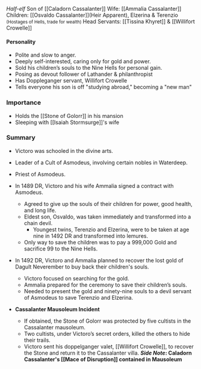 *Half-elf*
Son of [[Caladorn Cassalanter]]
Wife: [[Ammalia Cassalanter]]
Children: [[Osvaldo Cassalanter]](Heir Apparent), Elzerina & Terenzio <small>(Hostages of Hells, trade for wealth)<big>
Head Servants: [[Tissina Khyret]] & [[Willifort Crowelle]]
#### **Personality**
  - Polite and slow to anger.
  - Deeply self-interested, caring only for gold and power.
  - Sold his children’s souls to the Nine Hells for personal gain.
  - Posing as devout follower of Lathander & philanthropist
  - Has Doppleganger servant, Willifort Crowelle
  - Tells everyone his son is off "studying abroad," becoming a "new man"

### Importance
- Holds the [[Stone of Golorr]] in his mansion
- Sleeping with [[Isaiah Stormsurge]]'s wife

### **Summary**
  - Victoro was schooled in the divine arts.
  - Leader of a Cult of Asmodeus, involving certain nobles in Waterdeep.
  - Priest of Asmodeus.

  - In 1489 DR, Victoro and his wife Ammalia signed a contract with Asmodeus.
    - Agreed to give up the souls of their children for power, good health, and long life.
    - Eldest son, Osvaldo, was taken immediately and transformed into a chain devil.
	    - Youngest twins, Terenzio and Elzerina, were to be taken at age nine in 1492 DR and transformed into lemures.
    - Only way to save the children was to pay a 999,000 Gold and sacrifice 99 to the Nine Hells.
  - In 1492 DR, Victoro and Ammalia planned to recover the lost gold of Dagult Neverember to buy back their children's souls.
    - Victoro focused on searching for the gold.
    - Ammalia prepared for the ceremony to save their children’s souls.
    - Needed to present the gold and ninety-nine souls to a devil servant of Asmodeus to save Terenzio and Elzerina.

- **Cassalanter Mausoleum Incident**
  - If obtained, the Stone of Golorr was protected by five cultists in the Cassalanter mausoleum.
  - Two cultists, under Victoro’s secret orders, killed the others to hide their trails.
  - Victoro sent his doppelganger valet, [[Willifort Crowelle]], to recover the Stone and return it to the Cassalanter villa.
  ***Side Note*: Caladorn Cassalanter's [[Mace of Disruption]] contained in Mausoleum**

